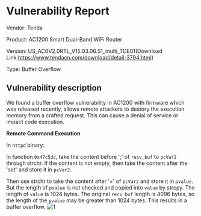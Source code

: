 # Vulnerability Report

Vendor: Tenda

Product: AC1200 Smart Dual-Band WiFi Router

Version: US_AC6V2.0RTL_V15.03.06.51_multi_TDE01(Download Link:https://www.tendacn.com/download/detail-3794.html)


Type: Buffer Overflow


## Vulnerability description

We found a buffer overflow vulnerability in AC1200 with firmware which was released recently, allows remote attackers to destory the execution memory from a crafted request. This can cause a denial of service or impact code execution.

**Remote Command Execution**

In `httpd` binary:

In function `0x47c5dc`, take the content before ';' of `recv_buf` to `pcVar2` through strchr. If the content is not empty, then take the content after the 'set' and store it in `pcVar2`.


Then use strchr to take the content after '=' of  `pcVar2`  and store it in `pvalue`. But the length of `pvalue` is not checked and copied into `value` by strcpy. The length of `value` is 1024 bytes. The original `recv_buf` length is 4096 bytes, so the length of the `pvalue` may be greater than 1024 bytes. This results in a buffer overflow.
![1](https://user-images.githubusercontent.com/112852902/191786210-9d10fcf9-91db-40ee-8ead-d9a1e4e0f497.png)
